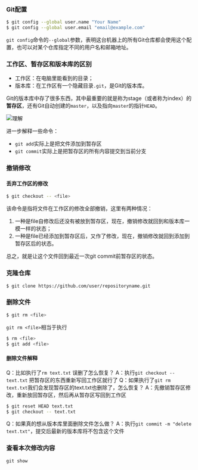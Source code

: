 ### Git配置

```bash
$ git config --global user.name "Your Name"
$ git config --global user.email "email@example.com"
```

`git config`命令的`--global`参数，表明这台机器上的所有Git仓库都会使用这个配置，也可以对某个仓库指定不同的用户名和邮箱地址。

### 工作区、暂存区和版本库的区别
- 工作区：在电脑里能看到的目录；
- 版本库：在工作区有一个隐藏目录`.git`，是Git的版本库。  

Git的版本库中存了很多东西，其中最重要的就是称为stage（或者称为index）的**暂存区**，还有Git自动创建的`master`，以及指向`master`的指针`HEAD`。

![理解](https://cdn.liaoxuefeng.com/cdn/files/attachments/001384907720458e56751df1c474485b697575073c40ae9000/0)

进一步解释一些命令：
- `git add`实际上是把文件添加到暂存区
- `git commit`实际上是把暂存区的所有内容提交到当前分支
### 撤销修改
#### 丢弃工作区的修改
```bash
$ git checkout -- <file>
```
该命令是指将文件在工作区的修改全部撤销，这里有两种情况：
1. 一种是file自修改后还没有被放到暂存区，现在，撤销修改就回到和版本库一模一样的状态；
2. 一种是file已经添加到暂存区后，又作了修改，现在，撤销修改就回到添加到暂存区后的状态。

总之，就是让这个文件回到最近一次git commit前暂存区的状态。

### 克隆仓库

```bash
$ git clone https://github.com/user/repositoryname.git
```

### 删除文件

```bash
$ git rm <file>
```

`git rm <file>`相当于执行

```bash
$ rm <file>
$ git add <file>
```

#### 删除文件解释
Q：比如执行了`rm text.txt` 误删了怎么恢复？
A：执行`git checkout -- text.txt` 把暂存区的东西重新写回工作区就行了
Q：如果执行了`git rm text.txt`我们会发现暂存区的text.txt也删除了，怎么恢复？
A：先撤销暂存区修改，重新放回暂存区，然后再从暂存区写回到工作区
```bash
$ git reset HEAD text.txt
$ git checkout -- text.txt
```
Q：如果真的想从版本库里面删除文件怎么做？
A：执行`git commit -m "delete text.txt"`，提交后最新的版本库将不包含这个文件

### 查看本次修改内容
`git show`
